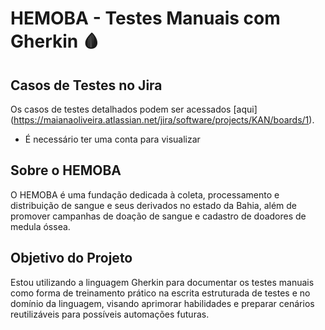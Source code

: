 # HEMOBA - Testes Manuais com Gherkin 🩸

## Casos de Testes no Jira  
Os casos de testes detalhados podem ser acessados [aqui] (https://maianaoliveira.atlassian.net/jira/software/projects/KAN/boards/1).
- É necessário ter uma conta para visualizar

## Sobre o HEMOBA ## 
O HEMOBA é uma fundação dedicada à coleta, processamento e distribuição de sangue e seus derivados no estado da Bahia, além de promover campanhas de doação de sangue e cadastro de doadores de medula óssea.

## Objetivo do Projeto ##
Estou utilizando a linguagem Gherkin para documentar os testes manuais como forma de treinamento prático na escrita estruturada de testes e no domínio da linguagem, visando aprimorar habilidades e preparar cenários reutilizáveis para possíveis automações futuras.

